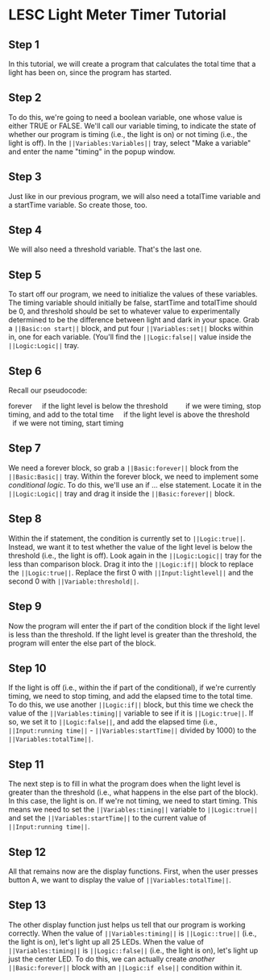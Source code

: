 # LESC Light Meter Timer Tutorial

## Step 1

In this tutorial, we will create a program that calculates the total time that a light has been on, since the program has started. 

## Step 2

To do this, we're going to need a boolean variable, one whose value is either TRUE or FALSE. We'll call our variable timing, to indicate the state of whether our program is timing (i.e., the light is on) or not timing (i.e., the light is off). In the ``||Variables:Variables||`` tray, select "Make a variable" and enter the name "timing" in the popup window.

## Step 3

Just like in our previous program, we will also need a totalTime variable and a startTime variable. So create those, too. 

## Step 4

We will also need a threshold variable. That's the last one.

## Step 5

To start off our program, we need to initialize the values of these variables. The timing variable should initially be false, startTime and totalTime should be 0, and threshold should be set to whatever value to experimentally determined to be the difference between light and dark in your space. Grab a ``||Basic:on start||`` block, and put four ``||Variables:set||`` blocks within in, one for each variable. (You'll find the ``||Logic:false||`` value inside the ``||Logic:Logic||`` tray.


## Step 6

Recall our pseudocode:

forever
    if the light level is below the threshold
        if we were timing, stop timing, and add to the total time
    if the light level is above the threshold
        if we were not timing, start timing
        
## Step 7

We need a forever block, so grab a ``||Basic:forever||`` block from the ``||Basic:Basic||`` tray. Within the forever block, we need to implement some *conditional logic*. To do this, we'll use an if ... else statement. Locate it in the ``||Logic:Logic||`` tray and drag it inside the ``||Basic:forever||`` block.

## Step 8

Within the if statement, the condition is currently set to ``||Logic:true||``. Instead, we want it to test whether the value of the light level is below the threshold (i.e., the light is off). Look again in the ``||Logic:Logic||`` tray for the less than comparison block. Drag it into the ``||Logic:if||`` block to replace the ``||Logic:true||``. Replace the first 0 with ``||Input:lightlevel||`` and the second 0 with ``||Variable:threshold||``.


## Step 9 

Now the program will enter the if part of the condition block if the light level is less than the threshold. If the light level is greater than the threshold, the program will enter the else part of the block.

## Step 10

If the light is off (i.e., within the if part of the conditional), if we're currently timing, we need to stop timing, and add the elapsed time to the total time. To do this, we use another ``||Logic:if||`` block, but this time we check the value of the ``||Variables:timing||`` variable to see if it is ``||Logic:true||``. If so, we set it to ``||Logic:false||``, and add the elapsed time (i.e., ``||Input:running time||`` - ``||Variables:startTime||`` divided by 1000) to the ``||Variables:totalTime||``. 

## Step 11

The next step is to fill in what the program does when the light level is greater than the threshold (i.e., what happens in the else part of the block). In this case, the light is on. If we're not timing, we need to start timing. This means we need to set the ``||Variables:timing||`` variable to ``||Logic:true||`` and set the ``||Variables:startTime||`` to the current value of ``||Input:running time||``.

## Step 12

All that remains now are the display functions. First, when the user presses button A, we want to display the value of ``||Variables:totalTime||``.


## Step 13

The other display function just helps us tell that our program is working correctly. When the value of ``||Variables:timing||`` is ``||Logic::true||`` (i.e., the light is on), let's light up all 25 LEDs. When the value of ``||Variables:timing||`` is ``||Logic::false||`` (i.e., the light is on), let's light up just the center LED. To do this, we can actually create *another* ``||Basic:forever||`` block with an ``||Logic:if else||`` condition within it.

